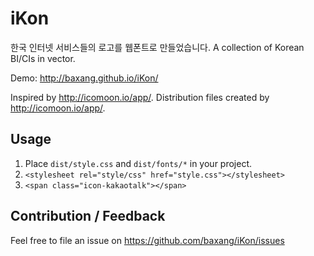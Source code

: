 iKon
====

한국 인터넷 서비스들의 로고를 웹폰트로 만들었습니다.
A collection of Korean BI/CIs in vector.

Demo: http://baxang.github.io/iKon/

Inspired by http://icomoon.io/app/.
Distribution files created by http://icomoon.io/app/.

## Usage

1. Place ```dist/style.css``` and ```dist/fonts/*``` in your project.
2. ```<stylesheet rel="style/css" href="style.css"></stylesheet>```
3. ```<span class="icon-kakaotalk"></span>```

## Contribution / Feedback

Feel free to file an issue on https://github.com/baxang/iKon/issues
